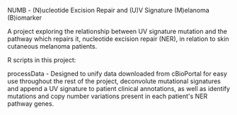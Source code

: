 NUMB - (N)ucleotide Excision Repair and (U)V Signature (M)elanoma (B)iomarker 

A project exploring the relationship between UV signature mutation and the pathway which repairs it, nucleotide excision repair (NER), in relation to skin cutaneous melanoma patients.

R scripts in this project:

processData - Designed to unify data downloaded from cBioPortal for easy use throughout the rest of the project, deconvolute mutational signatures and append a UV signature to patient clinical annotations, as well as identify mutations and copy number variations present in each patient's NER pathway genes.